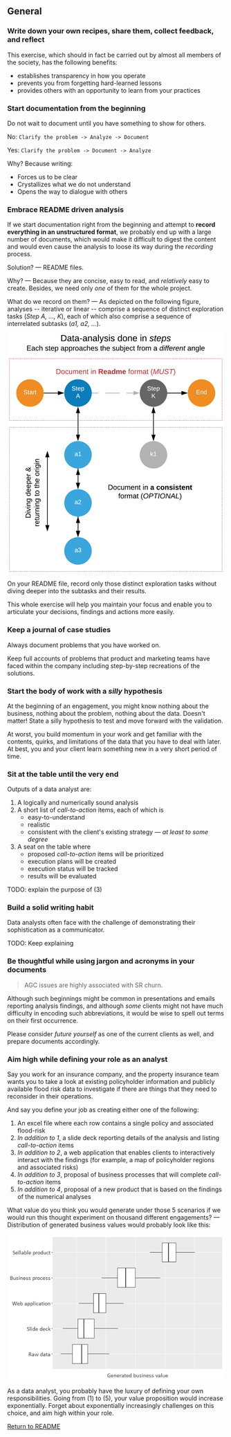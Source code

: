 ## General

### Write down your own recipes, share them, collect feedback, and reflect
This exercise, which should in fact be carried out by almost all members of the society, has the following benefits:
* establishes transparency in how you operate
* prevents you from forgetting hard-learned lessons
* provides others with an opportunity to learn from your practices

### Start documentation from the beginning
Do not wait to document until you have something to show for others.

No: `Clarify the problem -> Analyze -> Document`

Yes: `Clarify the problem -> Document -> Analyze`

Why? Because writing:
* Forces us to be clear
* Crystallizes what we do not understand
* Opens the way to dialogue with others

### Embrace README driven analysis
If we start documentation right from the beginning and attempt to **record everything in an unstructured format**, we probably end up with a large number of documents, which would make it difficult to digest the content and would even cause the analysis to loose its way during the _recording_ process.

Solution? — README files.

Why? — Because they are concise, easy to read, and _relatively_ easy to create. Besides, we need only _one_ of them for the whole project.

What do we record on them? — As depicted on the following figure, analyses -- iterative or linear -- comprise a sequence of distinct exploration tasks (*Step A, ..., K*), each of which also comprise a sequence of interrelated subtasks (*a1, a2, ...*).

![how-to-document](images/how-to-document-w500px.png)

On your README file, record only those distinct exploration tasks without diving deeper into the subtasks and their results.

This whole exercise will help you maintain your focus and enable you to articulate your decisions, findings and actions more easily.

### Keep a journal of case studies
Always document problems that you have worked on.

Keep full accounts of problems that product and marketing teams have faced within the company including step-by-step recreations of the solutions.

### Start the body of work with a _silly_ hypothesis
At the beginning of an engagement, you might know nothing about the business, nothing about the problem, nothing about the data. Doesn't matter! State a silly hypothesis to test and move forward with the validation.

At worst, you build momentum in your work and get familiar with the contents, quirks, and limitations of the data that you have to deal with later. At best, you and your client learn something new in a very short period of time.

### Sit at the table until the very end
Outputs of a data analyst are:
1. A logically and numerically sound analysis
2. A short list of *call-to-action* items, each of which is
    + easy-to-understand
    + realistic
    + consistent with the client's existing strategy — *at least to some degree*
3. A seat on the table where
    + proposed *call-to-action* items will be prioritized
    + execution plans will be created
    + execution status will be tracked
    + results will be evaluated

TODO: explain the purpose of (3)

### Build a solid writing habit
Data analysts often face with the challenge of demonstrating their sophistication as a communicator.

TODO: Keep explaining

### Be thoughtful while using jargon and acronyms in your documents
> AGC issues are highly associated with SR churn.

Although such beginnings might be common in presentations and emails reporting analysis findings, and although _some_ clients might not have much difficulty in encoding such abbreviations, it would be wise to spell out terms on their first occurrence.

Please consider _future yourself_ as one of the current clients as well, and prepare documents accordingly.

### Aim high while defining your role as an analyst
Say you work for an insurance company, and the property insurance team wants you to take a look at existing policyholder information and publicly available flood risk data to investigate if there are things that they need to reconsider in their operations.

And say you define your job as creating either one of the following:

1. An excel file where each row contains a single policy and associated flood-risk
1. *In addition to 1*, a slide deck reporting details of the analysis and listing *call-to-action* items
1. *In addition to 2*, a web application that enables clients to interactively interact with the findings (for example, a map of policyholder regions and associated risks)
1. *In addition to 3*, proposal of business processes that will complete *call-to-action* items
1. *In addition to 4*, proposal of a new product that is based on the findings of the numerical analyses

What value do you think you would generate under those 5 scenarios if we would run this thought experiment on thousand different engagements? — Distribution of generated business values would probably look like this:

![Generated business value](images/generated-business-value.png)

As a data analyst, you probably have the luxury of defining your own responsibilities. Going from (1) to (5), your value proposition would increase exponentially. Forget about exponentially increasingly challenges on this choice, and aim high within your role.

[Return to README](https://github.com/srctaha/recipes-for-data-analysis/blob/master/README.md)
